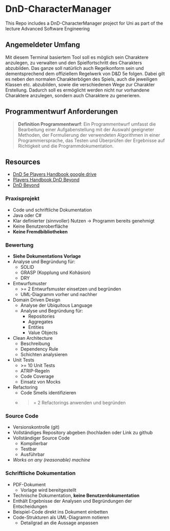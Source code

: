 # DnD-CharacterManager
This Repo includes a DnD-CharacterManager project for Uni as part of the lecture Advanced Software Engineering

## Angemeldeter Umfang
Mit diesem Terminal basiertem Tool soll es möglich sein Charaktere anzulegen, zu verwalten und den Spielfortschritt des Charakters abzubilden. Das ganze soll natürlich auch Regelkonform sein und dementsprechend dem offiziellem Regelwerk von D&D 5e folgen.
Dabei gilt es neben den normalen Charakterbögen des Spiels, auch die jeweiligen Klassen etc. abzubilden, sowie die verschiedenen Wege zur Charakter Erstellung. Dadurch soll es ermöglicht werden nicht nur vorhandene Charaktere anzulegen, sondern auch Charaktere zu generieren.

## Programmentwurf Anforderungen
> **Definition Programmentwurf**: Ein Programmentwurf umfasst die Bearbeitung einer Aufgabenstellung mit der Auswahl geeigneter Methoden,
der Formulierung der verwendeten Algorithmen in einer
Programmiersprache, das Testen und Überprüfen der Ergebnisse auf Richtigkeit und die Programmdokumentation.

## Resources
* [DnD 5e Players Handbook google drive](https://drive.google.com/file/d/0Bx1CPyXhMVKYSU4xRkN3dkV4YjQ/view?resourcekey=0-svEEG_yD7O48DP8JttkErQ)
* [Players Handbook DnD Beyond](https://www.dndbeyond.com/sources/phb)
* [DnD Beyond](https://www.dndbeyond.com/)

### Praxisprojekt
* Code und schriftliche Dokumentation
* Java oder C#
* Klar definierter (sinnvoller) Nutzen -> Programm bereits genehmigt
* Keine Benutzeroberfläche
* **Keine Fremdbibliotheken**

### Bewertung
* **Siehe Dokumentations Vorlage**
* Analyse und Begründung für:
    * SOLID
    * GRASP (Kopplung und Kohäsion)
    * DRY
* Entwurfsmuster
    * \>= 2 Entwurfsmuster einsetzen und begründen
    * UML-Diagramm vorher und nachher
* Domain Driven Design
    * Analyse der Ubiquitous Language
    * Analyse und Begründung für:
        * Repositories
        * Aggregates
        * Entities
        * Value Objects
* Clean Architecture
    * Beschreibung
    * Dependency Rule
    * Schichten analysieren
* Unit Tests
    * \>= 10 Unit Tests
    * ATRIP-Regeln
    * Code Coverage
    * Einsatz von Mocks
* Refactoring
    * Code Smells identifizieren
    * >= 2 Refactorings anwenden und begründen

### Source Code
* Versionskontrolle (git)
* Vollständiges Repository abgeben (hochladen oder Link zu github
* Vollständiger Source Code
    * Kompilierbar
    * Testbar
    * Ausführbar
* *Works on any (reasonable) machine*

### Schriftliche Dokumentation
* PDF-Dokument
    * Vorlage wird bereitgestellt
* Technische Dokumentation, **keine Benutzerdokumentation**
* Enthält Ergebnisse der Analysen und Begründungen der Entscheidungen
* Beispiel-Code direkt ins Dokument einbetten
* Code-Strukturen als UML-Diagramm notieren
    * Detailgrad an die Aussage anpassen
